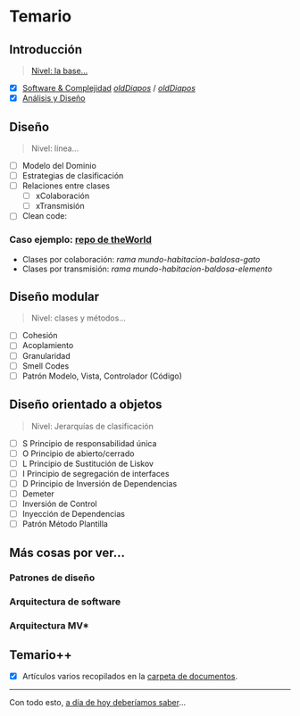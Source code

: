 # Temario

## Introducción

> [Nivel: la base...](00-introduccion/README.md)

- [x] [Software & Complejidad](00-introduccion/software.md)  [*oldDiapos*](https://docs.google.com/presentation/d/1N0wtTid8iFAlyR8TNDbCR3FxIkJYvQ_p5kC3pqkkB1c/edit?usp=sharing) / [*oldDiapos*](https://docs.google.com/presentation/d/1K8TusDz7jbpSQkffZdF_-TLDTjfjfxWs-dr9Lf7js80/edit?usp=sharing)
- [x] [Análisis y Diseño](https://docs.google.com/presentation/d/1fPbUOZ6epnsC0RzccIc-VI7f-WO2lnzxWnnpEryBTVg/edit?usp=sharing)

## Diseño

> Nivel: línea...

- [ ] Modelo del Dominio
- [ ] Estrategias de clasificación
- [ ] Relaciones entre clases
    - [ ] xColaboración
    - [ ] xTransmisión
- [ ] Clean code:

### Caso ejemplo: [repo de **theWorld**](https://github.com/puntoReflex/pyAspiradora)

- Clases por colaboración: *rama mundo-habitacion-baldosa-gato*
- Clases por transmisión: *rama mundo-habitacion-baldosa-elemento*

## Diseño modular

> Nivel: clases y métodos...

- [ ] Cohesión
- [ ] Acoplamiento
- [ ] Granularidad
- [ ] Smell Codes
- [ ] Patrón Modelo, Vista, Controlador (Código)

## Diseño orientado a objetos

> Nivel: Jerarquías de clasificación

- [ ] S Principio de responsabilidad única
- [ ] O Principio de abierto/cerrado
- [ ] L Principio de Sustitución de Liskov
- [ ] I Principio de segregación de interfaces
- [ ] D Principio de Inversión de Dependencias
- [ ] Demeter
- [ ] Inversión de Control
- [ ] Inyección de Dependencias
- [ ] Patrón Método Plantilla

## Más cosas por ver...

### Patrones de diseño

### Arquitectura de software

### Arquitectura MV*

## Temario++

- [x] Artículos varios recopilados en la [carpeta de documentos](/documentos/README.md).

---

Con todo esto, [a día de hoy deberíamos saber](aDiaDeHoy.md)...
